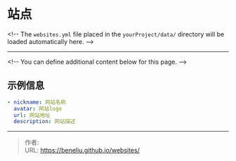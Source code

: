 # 站点


&lt;!-- The `websites.yml` file placed in the `yourProject/data/` directory will be loaded automatically here. --&gt;

---

&lt;!-- You can define additional content below for this page. --&gt;

## 示例信息

```yaml
- nickname: 网站名称
  avatar: 网站logo
  url: 网站地址
  description: 网站描述
```


---

> 作者:   
> URL: https://beneliu.github.io/websites/  

